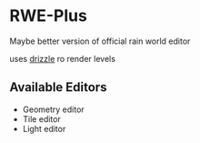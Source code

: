 # RWE-Plus
Maybe better version of official rain world editor

uses [drizzle](https://github.com/PJB3005/Drizzle) ro render levels


## Available Editors
* Geometry editor
* Tile editor
* Light editor
